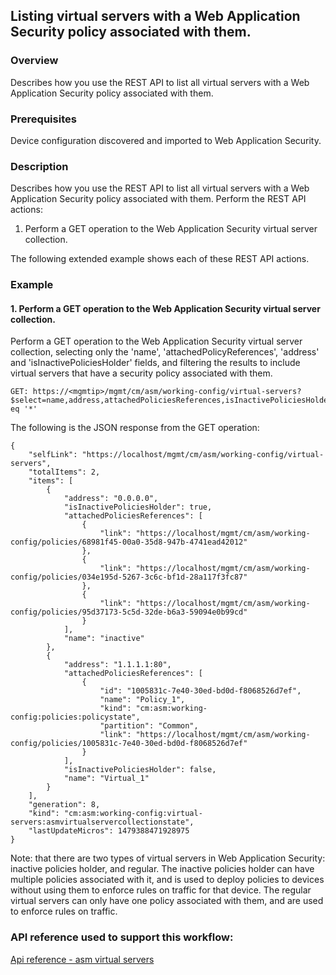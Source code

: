 ## Listing virtual servers with a Web Application Security policy associated with them.

### Overview
Describes how you use the REST API to list all virtual servers with a Web Application Security policy associated with them.

### Prerequisites
Device configuration discovered and imported to Web Application Security.
### Description
Describes how you use the REST API to list all virtual servers with a Web Application Security policy associated with them.
Perform the REST API actions:
1. Perform a GET operation to the Web Application Security virtual server collection.

The following extended example shows each of these REST API actions.
### Example
#### 1. Perform a GET operation to the Web Application Security virtual server collection.
Perform a GET operation to the Web Application Security virtual server collection, selecting only the 'name', 'attachedPolicyReferences', 'address' and 'isInactivePoliciesHolder' fields, and filtering the results to include virtual servers that have a security policy associated with them.
```
GET: https://<mgmtip>/mgmt/cm/asm/working-config/virtual-servers?$select=name,address,attachedPoliciesReferences,isInactivePoliciesHolder&$filter=attachedPoliciesReferences/link eq '*'
```
The following is the JSON response from the GET operation:
```
{
    "selfLink": "https://localhost/mgmt/cm/asm/working-config/virtual-servers",
    "totalItems": 2,
    "items": [
        {
            "address": "0.0.0.0",
            "isInactivePoliciesHolder": true,
            "attachedPoliciesReferences": [
                {
                    "link": "https://localhost/mgmt/cm/asm/working-config/policies/68981f45-00a0-35d8-947b-4741ead42012"
                },
                {
                    "link": "https://localhost/mgmt/cm/asm/working-config/policies/034e195d-5267-3c6c-bf1d-28a117f3fc87"
                },
                {
                    "link": "https://localhost/mgmt/cm/asm/working-config/policies/95d37173-5c5d-32de-b6a3-59094e0b99cd"
                }
            ],
            "name": "inactive"
        },
        {
            "address": "1.1.1.1:80",
            "attachedPoliciesReferences": [
                {
                    "id": "1005831c-7e40-30ed-bd0d-f8068526d7ef",
                    "name": "Policy_1",
                    "kind": "cm:asm:working-config:policies:policystate",
                    "partition": "Common",
                    "link": "https://localhost/mgmt/cm/asm/working-config/policies/1005831c-7e40-30ed-bd0d-f8068526d7ef"
                }
            ],
            "isInactivePoliciesHolder": false,
            "name": "Virtual_1"
        }
    ],
    "generation": 8,
    "kind": "cm:asm:working-config:virtual-servers:asmvirtualservercollectionstate",
    "lastUpdateMicros": 1479388471928975
}
```
Note: that there are two types of virtual servers in Web Application Security: inactive policies holder, and regular. The inactive policies holder can have multiple policies associated with it, and is used to deploy policies to devices without using them to enforce rules on traffic for that device. The regular virtual servers can only have one policy associated with them, and are used to enforce rules on traffic.

### API reference used to support this workflow:
[Api reference - asm virtual servers](../html-reference/virtual-server-management.html)